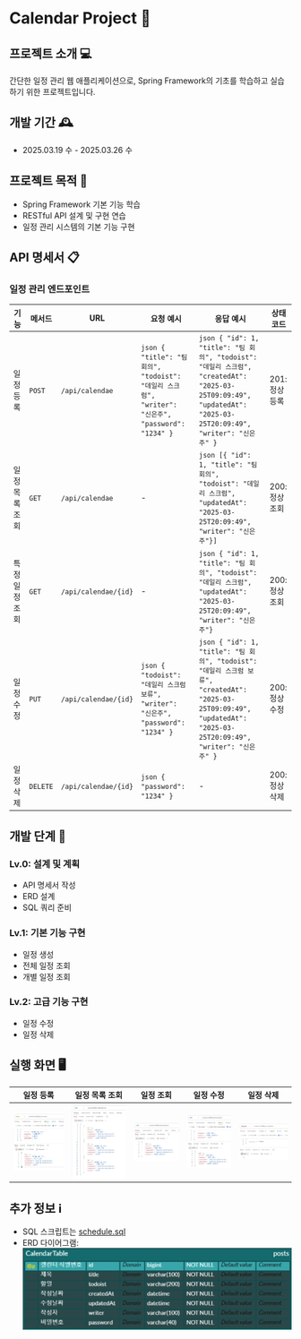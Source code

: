 # Calendar Project 📅

## 프로젝트 소개 💻

간단한 일정 관리 웹 애플리케이션으로, Spring Framework의 기초를 학습하고 실습하기 위한 프로젝트입니다.

## 개발 기간 🕰️

- 2025.03.19 수 - 2025.03.26 수

## 프로젝트 목적 🎯

- Spring Framework 기본 기능 학습
- RESTful API 설계 및 구현 연습
- 일정 관리 시스템의 기본 기능 구현

## API 명세서 📋

### 일정 관리 엔드포인트

| 기능 | 메서드 | URL | 요청 예시 | 응답 예시 | 상태 코드 |
|------|--------|-----|-----------|-----------|-----------|
| 일정 등록 | `POST` | `/api/calendae` | ```json { "title": "팀 회의", "todoist": "데일리 스크럼", "writer": "신은주", "password": "1234" }``` | ```json { "id": 1, "title": "팀 회의", "todoist": "데일리 스크럼", "createdAt": "2025-03-25T09:09:49", "updatedAt": "2025-03-25T20:09:49", "writer": "신은주" }``` | 201: 정상 등록 |
| 일정 목록 조회 | `GET` | `/api/calendae` | - | ```json [{ "id": 1, "title": "팀 회의", "todoist": "데일리 스크럼", "updatedAt": "2025-03-25T20:09:49", "writer": "신은주"}]``` | 200: 정상 조회 |
| 특정 일정 조회 | `GET` | `/api/calendae/{id}` | - | ```json { "id": 1, "title": "팀 회의", "todoist": "데일리 스크럼", "updatedAt": "2025-03-25T20:09:49", "writer": "신은주"} ``` | 200: 정상 조회 |
| 일정 수정 | `PUT` | `/api/calendae/{id}` | ```json { "todoist": "데일리 스크럼 보류", "writer": "신은주", "password": "1234" }``` | ```json { "id": 1, "title": "팀 회의", "todoist": "데일리 스크럼 보류", "createdAt": "2025-03-25T09:09:49", "updatedAt": "2025-03-25T20:09:49", "writer": "신은주" }``` | 200: 정상 수정 |
| 일정 삭제 | `DELETE` | `/api/calendae/{id}` | ```json { "password": "1234" }``` | - | 200: 정상 삭제 |

## 개발 단계 🚀

### Lv.0: 설계 및 계획
- API 명세서 작성
- ERD 설계
- SQL 쿼리 준비

### Lv.1: 기본 기능 구현
- 일정 생성
- 전체 일정 조회
- 개별 일정 조회

### Lv.2: 고급 기능 구현
- 일정 수정
- 일정 삭제

## 실행 화면 🖥️

| 일정 등록 | 일정 목록 조회 | 일정 조회 | 일정 수정 | 일정 삭제 |
|----------|--------------|-----------|-----------|-----------|
| ![일정 등록](img/img1.png) | ![일정 목록 조회](img/img2.png) | ![일정 조회](img/img3.png) | ![일정 수정](img/img4.png) | ![일정 삭제](img/img5.png) |

## 추가 정보 ℹ️

-  SQL 스크립트는 [schedule.sql](schedule.sql)
- ERD 다이어그램: ![ERD](img/img.png)